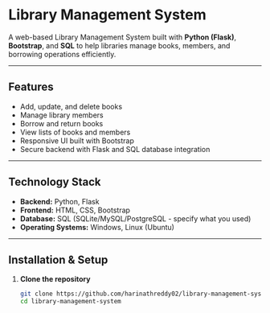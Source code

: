 # Library Management System

A web-based Library Management System built with **Python (Flask)**, **Bootstrap**, and **SQL** to help libraries manage books, members, and borrowing operations efficiently.

---

## Features

- Add, update, and delete books  
- Manage library members  
- Borrow and return books  
- View lists of books and members  
- Responsive UI built with Bootstrap  
- Secure backend with Flask and SQL database integration  

---

## Technology Stack

- **Backend:** Python, Flask  
- **Frontend:** HTML, CSS, Bootstrap  
- **Database:** SQL (SQLite/MySQL/PostgreSQL - specify what you used)  
- **Operating Systems:** Windows, Linux (Ubuntu)  

---

## Installation & Setup

1. **Clone the repository**  
   ```bash
   git clone https://github.com/harinathreddy02/library-management-system.git
   cd library-management-system
